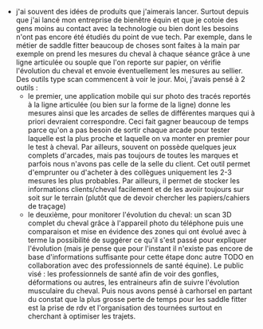 - j'ai souvent des idées de produits que j'aimerais lancer. Surtout depuis que j'ai lancé mon entreprise de bienêtre équin et que je cotoie des gens moins au contact avec la technologie ou bien dont les besoins n'ont pas encore été étudiés du point de vue tech. Par exemple, dans le métier de saddle fitter beaucoup de choses sont faites à la main par exemple on prend les mesures du cheval à chaque séance grâce à une ligne articulée ou souple que l'on reporte sur papier, on vérifie l'évolution du cheval et envoie éventuellement les mesures au sellier. Des outils type scan commencent à voir le jour. Moi, j'avais pensé à 2 outils :
    - le premier, une application mobile qui sur photo des tracés reportés à la ligne articulée (ou bien sur la forme de la ligne) donne les mesures ainsi que les arcades de selles de différentes marques qui à priori devraient correspondre. Ceci fait gagner beaucoup de temps parce qu'on a pas besoin de sortir chaque arcade pour tester laquelle est la plus proche et laquelle on va monter en premier pour le test à cheval. Par ailleurs, souvent on possède quelques jeux complets d'arcades, mais pas toujours de toutes les marques et parfois nous n'avons pas celle de la selle du client. Cet outil permet d'emprunter ou d'acheter à des collègues uniquement les 2-3 mesures les plus probables. Par ailleurs, il permet de stocker les informations clients/cheval facilement et de les avoiir toujours sur soit sur le terrain (plutôt que de devoir chercher les papiers/cahiers de traçage)
    - le deuxième, pour monitorer l'évolution du cheval: un scan 3D complet du cheval grâce à l'appareil photo du téléphone puis une comparaison et mise en évidence des zones qui ont évolué avec à terme la possibilité de suggérer ce qu'il s'est passé pour expliquer l'évolution (mais je pense que pour l'instant il n'existe pas encore de base d'informations suffisante pour cette étape donc autre TODO en collaboration avec des professionnels de santé équine). Le public visé : les professionnels de santé afin de voir des gonfles, déformations ou autres, les entraineurs afin de suivre l'évolution musculaire du cheval.
Puis nous avons pensé à carhorsel en partant du constat que la plus grosse perte de temps pour les saddle fitter est la prise de rdv et l'organisation des tournées surtout en cherchant à optimiser les trajets.